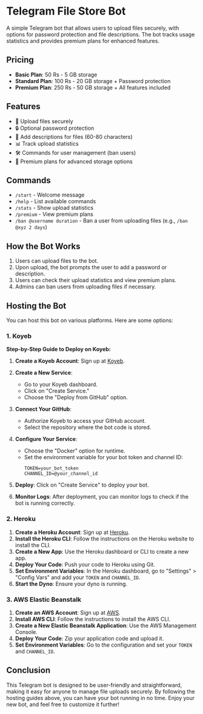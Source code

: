 # Telegram File Store Bot

A simple Telegram bot that allows users to upload files securely, with options for password protection and file descriptions. The bot tracks usage statistics and provides premium plans for enhanced features.

## Pricing

- **Basic Plan**: 50 Rs - 5 GB storage
- **Standard Plan**: 100 Rs - 20 GB storage + Password protection
- **Premium Plan**: 250 Rs - 50 GB storage + All features included

## Features

- 📁 Upload files securely
- 🔒 Optional password protection
- 📝 Add descriptions for files (60-80 characters)
- 📊 Track upload statistics
- 🛠️ Commands for user management (ban users)
- 💎 Premium plans for advanced storage options

## Commands

- `/start` - Welcome message
- `/help` - List available commands
- `/stats` - Show upload statistics
- `/premium` - View premium plans
- `/ban @username duration` - Ban a user from uploading files (e.g., `/ban @xyz 2 days`)

## How the Bot Works

1. Users can upload files to the bot.
2. Upon upload, the bot prompts the user to add a password or description.
3. Users can check their upload statistics and view premium plans.
4. Admins can ban users from uploading files if necessary.

## Hosting the Bot

You can host this bot on various platforms. Here are some options:

### 1. Koyeb

**Step-by-Step Guide to Deploy on Koyeb:**

1. **Create a Koyeb Account**: Sign up at [Koyeb](https://koyeb.com/).
  
2. **Create a New Service**:
   - Go to your Koyeb dashboard.
   - Click on "Create Service."
   - Choose the "Deploy from GitHub" option.

3. **Connect Your GitHub**:
   - Authorize Koyeb to access your GitHub account.
   - Select the repository where the bot code is stored.

4. **Configure Your Service**:
   - Choose the "Docker" option for runtime.
   - Set the environment variable for your bot token and channel ID:
     ```
     TOKEN=your_bot_token
     CHANNEL_ID=@your_channel_id
     ```

5. **Deploy**: Click on "Create Service" to deploy your bot.

6. **Monitor Logs**: After deployment, you can monitor logs to check if the bot is running correctly.

### 2. Heroku

1. **Create a Heroku Account**: Sign up at [Heroku](https://www.heroku.com/).
2. **Install the Heroku CLI**: Follow the instructions on the Heroku website to install the CLI.
3. **Create a New App**: Use the Heroku dashboard or CLI to create a new app.
4. **Deploy Your Code**: Push your code to Heroku using Git.
5. **Set Environment Variables**: In the Heroku dashboard, go to "Settings" > "Config Vars" and add your `TOKEN` and `CHANNEL_ID`.
6. **Start the Dyno**: Ensure your dyno is running.

### 3. AWS Elastic Beanstalk

1. **Create an AWS Account**: Sign up at [AWS](https://aws.amazon.com/).
2. **Install AWS CLI**: Follow the instructions to install the AWS CLI.
3. **Create a New Elastic Beanstalk Application**: Use the AWS Management Console.
4. **Deploy Your Code**: Zip your application code and upload it.
5. **Set Environment Variables**: Go to the configuration and set your `TOKEN` and `CHANNEL_ID`.

## Conclusion

This Telegram bot is designed to be user-friendly and straightforward, making it easy for anyone to manage file uploads securely. By following the hosting guides above, you can have your bot running in no time. Enjoy your new bot, and feel free to customize it further!
